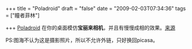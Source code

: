 +++
title = "Poladroid"
draft = "false"
date = "2009-02-03T07:34:36"
tags = ["瞳者菲林"]

+++
[Poladroid][1] 在你的桌面模仿**宝丽来相机**，并且有慢慢成相的效果。[来源][2]
  
PS:图海不认为这是摄影照片，所以不允许外链，只好换回picasa。

 [1]: http://poladroid.net/index.php
 [2]: http://jandan.net/2009/01/08/poladroid.html